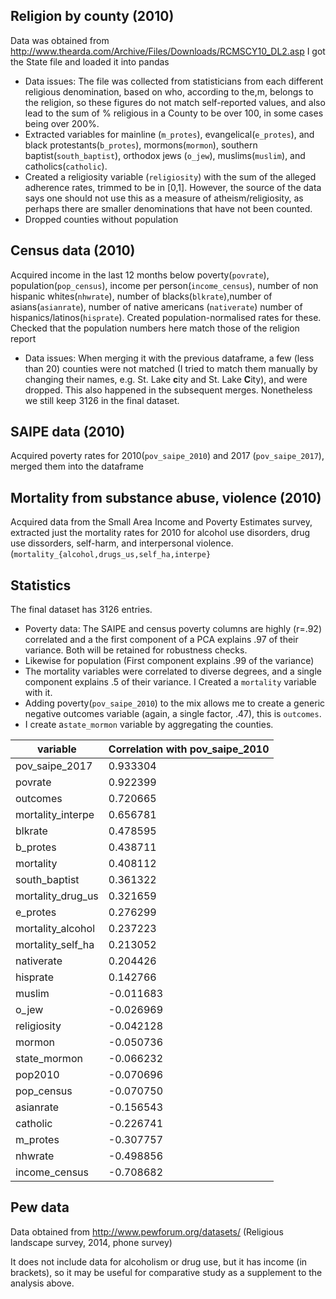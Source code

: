 ## Religion by county (2010)

Data was obtained from http://www.thearda.com/Archive/Files/Downloads/RCMSCY10_DL2.asp
I got the State file and loaded it into pandas

- Data issues: The file was collected from statisticians from each different religious denomination, based on who, according to the,m, belongs to the religion, so these figures do not match self-reported values, and also lead to the sum of % religious in a County to be over 100, in some cases being over 200%.
- Extracted variables for mainline (`m_protes`), evangelical(`e_protes`), and black protestants(`b_protes`), mormons(`mormon`), southern baptist(`south_baptist`), orthodox jews (`o_jew`), muslims(`muslim`), and catholics(`catholic`).
- Created a religiosity variable (`religiosity`) with the sum of the alleged adherence rates, trimmed to be in [0,1]. However, the source of the data says one should not use this as a measure of atheism/religiosity, as perhaps there are smaller denominations that have not been counted.
- Dropped counties without population

## Census data (2010)

Acquired income in the last 12 months below poverty(`povrate`), population(`pop_census`), income per person(`income_census`), number of non hispanic whites(`nhwrate`), number of blacks(`blkrate`),number of asians(`asianrate`), number of native americans (`nativerate`) number of hispanics/latinos(`hisprate`). Created population-normalised rates for these. Checked that the population numbers here match those of the religion report

- Data issues: When merging it with the previous dataframe, a few (less than 20) counties were not matched (I tried to match them manually by changing their names, e.g. St. Lake **c**ity and St. Lake **C**ity), and were dropped. This also happened in the subsequent merges. Nonetheless we still keep 3126 in the final dataset.

## SAIPE data (2010)

Acquired poverty rates for 2010(`pov_saipe_2010`) and 2017 (`pov_saipe_2017`), merged them into the dataframe

## Mortality from substance abuse, violence (2010)

Acquired data from the Small Area Income and Poverty Estimates survey, extracted just the mortality rates for 2010 for alcohol use disorders, drug use dissorders, self-harm, and interpersonal violence. (`mortality_{alcohol,drugs_us,self_ha,interpe}`

## Statistics

The final dataset has 3126 entries.

- Poverty data: The SAIPE and census poverty columns are highly (r=.92) correlated and a the first component of a PCA explains .97 of their variance. Both will be retained for robustness checks.
- Likewise for population (First component explains .99 of the variance)
- The mortality variables were correlated to diverse degrees, and a single component explains .5 of their variance. I Created a `mortality` variable with it.
- Adding poverty(`pov_saipe_2010`) to the mix allows me to create a generic negative outcomes variable (again, a single factor, .47), this is `outcomes`.
- I create a`state_mormon` variable by aggregating the counties.

| variable          | Correlation with pov_saipe_2010 |
| ----------------- | ------------------------------- |
| pov_saipe_2017    | 0.933304                        |
| povrate           | 0.922399                        |
| outcomes          | 0.720665                        |
| mortality_interpe | 0.656781                        |
| blkrate           | 0.478595                        |
| b_protes          | 0.438711                        |
| mortality         | 0.408112                        |
| south_baptist     | 0.361322                        |
| mortality_drug_us | 0.321659                        |
| e_protes          | 0.276299                        |
| mortality_alcohol | 0.237223                        |
| mortality_self_ha | 0.213052                        |
| nativerate        | 0.204426                        |
| hisprate          | 0.142766                        |
| muslim            | -0.011683                       |
| o_jew             | -0.026969                       |
| religiosity       | -0.042128                       |
| mormon            | -0.050736                       |
| state_mormon      | -0.066232                       |
| pop2010           | -0.070696                       |
| pop_census        | -0.070750                       |
| asianrate         | -0.156543                       |
| catholic          | -0.226741                       |
| m_protes          | -0.307757                       |
| nhwrate           | -0.498856                       |
| income_census     | -0.708682                       |

## Pew data

Data obtained from http://www.pewforum.org/datasets/ (Religious landscape survey, 2014, phone survey)

It does not include data for alcoholism or drug use, but it has income (in brackets), so it may be useful for comparative study as a supplement to the analysis above.
